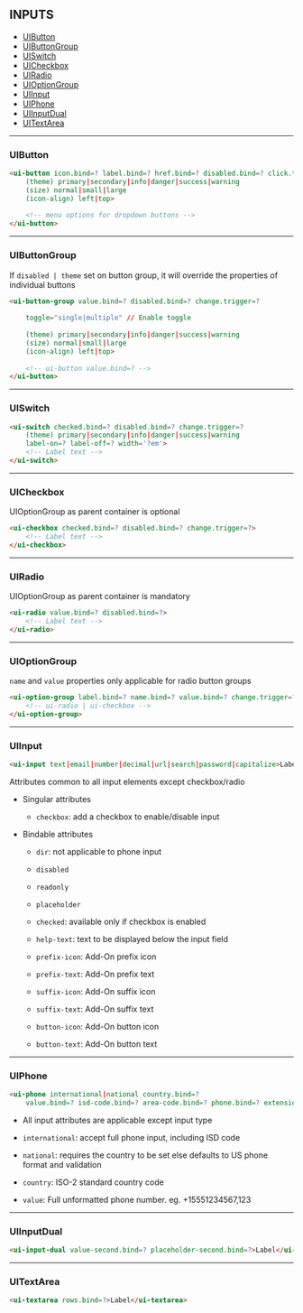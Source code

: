 ## INPUTS

* [UIButton](#uibutton)
* [UIButtonGroup](#uibuttongroup)
* [UISwitch](#uiswitch)
* [UICheckbox](#uicheckbox)
* [UIRadio](#uiradio)
* [UIOptionGroup](#uioptiongroup)
* [UIInput](#uiinput)
* [UIPhone](#uiphone)
* [UIInputDual](#uiinputdual)
* [UITextArea](#uitextarea)

---

### UIButton

```html
<ui-button icon.bind=? label.bind=? href.bind=? disabled.bind=? click.trigger=?
    (theme) primary|secondary|info|danger|success|warning 
    (size) normal|small|large
    (icon-align) left|top>
    
    <!-- menu options for dropdown buttons -->
</ui-button>
```

---

### UIButtonGroup

If `disabled | theme` set on button group, it will override the properties of individual buttons

```html
<ui-button-group value.bind=? disabled.bind=? change.trigger=?
    
    toggle="single|multiple" // Enable toggle
    
    (theme) primary|secondary|info|danger|success|warning 
    (size) normal|small|large
    (icon-align) left|top>
    
    <!-- ui-button value.bind=? -->
</ui-button>
```

---

### UISwitch

```html
<ui-switch checked.bind=? disabled.bind=? change.trigger=?
    (theme) primary|secondary|info|danger|success|warning 
    label-on=? label-off=? width='?em'>
    <!-- Label text -->
</ui-switch>
```

---

### UICheckbox

UIOptionGroup as parent container is optional

```html
<ui-checkbox checked.bind=? disabled.bind=? change.trigger=?>
    <!-- Label text -->
</ui-checkbox>
```

---

### UIRadio

UIOptionGroup as parent container is mandatory

```html
<ui-radio value.bind=? disabled.bind=?>
    <!-- Label text -->
</ui-radio>
```

----

### UIOptionGroup

`name` and `value` properties only applicable for radio button groups

```html
<ui-option-group label.bind=? name.bind=? value.bind=? change.trigger=?>
    <!-- ui-radio | ui-checkbox -->
</ui-option-group>
```

----

### UIInput

```html
<ui-input text|email|number|decimal|url|search|password|capitalize>Label</ui-input>
```

Attributes common to all input elements except checkbox/radio


* Singular attributes

    * `checkbox`: add a checkbox to enable/disable input

* Bindable attributes

    * `dir`: not applicable to phone input

    * `disabled`
    
    * `readonly`
    
    * `placeholder`
    
    * `checked`: available only if checkbox is enabled
    
    * `help-text`: text to be displayed below the input field
    
    * `prefix-icon`: Add-On prefix icon 
    
    * `prefix-text`: Add-On prefix text
    
    * `suffix-icon`: Add-On suffix icon 
    
    * `suffix-text`: Add-On suffix text
    
    * `button-icon`: Add-On button icon 
    
    * `button-text`: Add-On button text

----

### UIPhone

```html
<ui-phone international|national country.bind=?
    value.bind=? isd-code.bind=? area-code.bind=? phone.bind=? extension.bind=?>Label</ui-phone>
```

* All input attributes are applicable except input type

* `international`: accept full phone input, including ISD code

* `national`: requires the country to be set else defaults to US phone format and validation

* `country`: ISO-2 standard country code

* `value`: Full unformatted phone number. eg. +15551234567,123

----

### UIInputDual

```html
<ui-input-dual value-second.bind=? placeholder-second.bind=?>Label</ui-input-dual>
```

----

### UITextArea

```html
<ui-textarea rows.bind=?>Label</ui-textarea>
```
